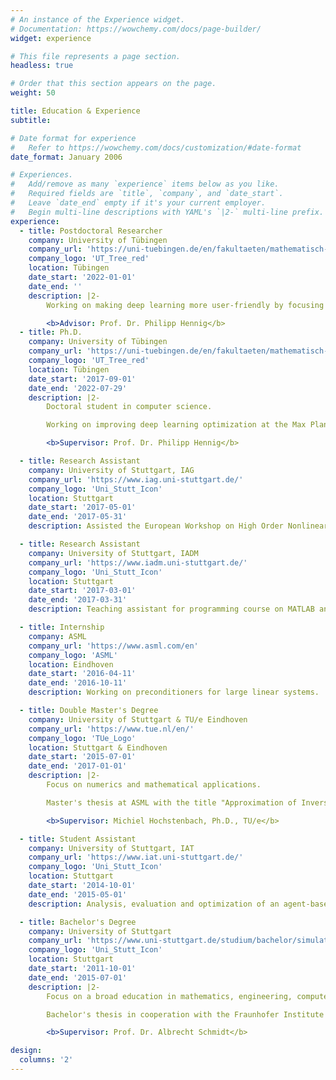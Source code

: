 ```yaml
---
# An instance of the Experience widget.
# Documentation: https://wowchemy.com/docs/page-builder/
widget: experience

# This file represents a page section.
headless: true

# Order that this section appears on the page.
weight: 50

title: Education & Experience
subtitle:

# Date format for experience
#   Refer to https://wowchemy.com/docs/customization/#date-format
date_format: January 2006

# Experiences.
#   Add/remove as many `experience` items below as you like.
#   Required fields are `title`, `company`, and `date_start`.
#   Leave `date_end` empty if it's your current employer.
#   Begin multi-line descriptions with YAML's `|2-` multi-line prefix.
experience:
  - title: Postdoctoral Researcher
    company: University of Tübingen
    company_url: 'https://uni-tuebingen.de/en/fakultaeten/mathematisch-naturwissenschaftliche-fakultaet/fachbereiche/informatik/lehrstuehle/methods-of-machine-learning/start/'
    company_logo: 'UT_Tree_red'
    location: Tübingen
    date_start: '2022-01-01'
    date_end: ''
    description: |2-
        Working on making deep learning more user-friendly by focusing on the training algorithms.

        <b>Advisor: Prof. Dr. Philipp Hennig</b>
  - title: Ph.D.
    company: University of Tübingen
    company_url: 'https://uni-tuebingen.de/en/fakultaeten/mathematisch-naturwissenschaftliche-fakultaet/fachbereiche/informatik/lehrstuehle/methods-of-machine-learning/start/'
    company_logo: 'UT_Tree_red'
    location: Tübingen
    date_start: '2017-09-01'
    date_end: '2022-07-29'
    description: |2-
        Doctoral student in computer science.

        Working on improving deep learning optimization at the Max Planck Institute for Intelligent Systems and the University of Tübingen in the International Max Planck Research School for Intelligent Systems (IMPRS-IS).

        <b>Supervisor: Prof. Dr. Philipp Hennig</b>

  - title: Research Assistant
    company: University of Stuttgart, IAG
    company_url: 'https://www.iag.uni-stuttgart.de/'
    company_logo: 'Uni_Stutt_Icon'
    location: Stuttgart
    date_start: '2017-05-01'
    date_end: '2017-05-31'
    description: Assisted the European Workshop on High Order Nonlinear Numerical Methods for Evolutionary PDEs.

  - title: Research Assistant
    company: University of Stuttgart, IADM
    company_url: 'https://www.iadm.uni-stuttgart.de/'
    company_logo: 'Uni_Stutt_Icon'
    location: Stuttgart
    date_start: '2017-03-01'
    date_end: '2017-03-31'
    description: Teaching assistant for programming course on MATLAB and C++.

  - title: Internship
    company: ASML
    company_url: 'https://www.asml.com/en'
    company_logo: 'ASML'
    location: Eindhoven
    date_start: '2016-04-11'
    date_end: '2016-10-11'
    description: Working on preconditioners for large linear systems.

  - title: Double Master's Degree
    company: University of Stuttgart & TU/e Eindhoven
    company_url: 'https://www.tue.nl/en/'
    company_logo: 'TUe_Logo'
    location: Stuttgart & Eindhoven
    date_start: '2015-07-01'
    date_end: '2017-01-01'
    description: |2-
        Focus on numerics and mathematical applications.

        Master's thesis at ASML with the title "Approximation of Inverses of BTTB Matrices for Preconditioning Applications".

        <b>Supervisor: Michiel Hochstenbach, Ph.D., TU/e</b>

  - title: Student Assistant
    company: University of Stuttgart, IAT
    company_url: 'https://www.iat.uni-stuttgart.de/'
    company_logo: 'Uni_Stutt_Icon'
    location: Stuttgart
    date_start: '2014-10-01'
    date_end: '2015-05-01'
    description: Analysis, evaluation and optimization of an agent-based warning dissemination model. Support for the round table at the Fraunhofer IAO about research in civil protection.

  - title: Bachelor's Degree
    company: University of Stuttgart
    company_url: 'https://www.uni-stuttgart.de/studium/bachelor/simulation-technology-b.sc./'
    company_logo: 'Uni_Stutt_Icon'
    location: Stuttgart
    date_start: '2011-10-01'
    date_end: '2015-07-01'
    description: |2-
        Focus on a broad education in mathematics, engineering, computer & natural science.

        Bachelor's thesis in cooperation with the Fraunhofer Institute for Industrial Engineering with the title "Analysis, evaluation and optimization of an agent-based model simulating warning dissemination".

        <b>Supervisor: Prof. Dr. Albrecht Schmidt</b>

design:
  columns: '2'
---
```


